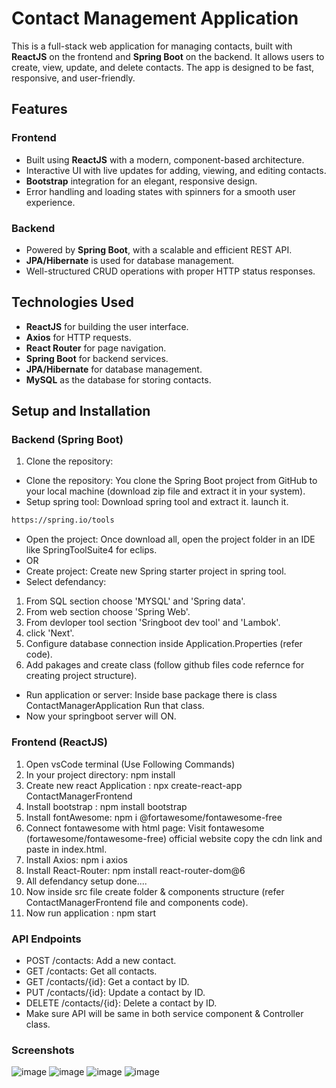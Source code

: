 # Contact Management Application

This is a full-stack web application for managing contacts, built with **ReactJS** on the frontend and **Spring Boot** on the backend. It allows users to create, view, update, and delete contacts. The app is designed to be fast, responsive, and user-friendly.

## Features

### Frontend
- Built using **ReactJS** with a modern, component-based architecture.
- Interactive UI with live updates for adding, viewing, and editing contacts.
- **Bootstrap** integration for an elegant, responsive design.
- Error handling and loading states with spinners for a smooth user experience.

### Backend
- Powered by **Spring Boot**, with a scalable and efficient REST API.
- **JPA/Hibernate** is used for database management.
- Well-structured CRUD operations with proper HTTP status responses.

## Technologies Used

- **ReactJS** for building the user interface.
- **Axios** for HTTP requests.
- **React Router** for page navigation.
- **Spring Boot** for backend services.
- **JPA/Hibernate** for database management.
- **MySQL** as the database for storing contacts.

## Setup and Installation

### Backend (Spring Boot)

1. Clone the repository:
- Clone the repository: You clone the Spring Boot project from GitHub to your local machine (download zip file and extract it in your system).
- Setup spring tool: Download spring tool and extract it. launch it.
  
```bash
https://spring.io/tools
```
- Open the project: Once download all, open the project folder in an IDE like SpringToolSuite4 for eclips.  
- OR
- Create project: Create new Spring starter project in spring tool.
- Select defendancy:
 1. From SQL section choose 'MYSQL' and 'Spring data'.
 2. From web section choose 'Spring Web'.
 3. From devloper tool section 'Sringboot dev tool' and 'Lambok'.
 4. click 'Next'.
 5. Configure database connection inside Application.Properties (refer code).
 6. Add pakages and create class (follow github files code refernce for creating project structure).
- Run application or server: Inside base package there is class ContactManagerApplication Run that class.
- Now your springboot server will ON.

### Frontend (ReactJS)
  1. Open vsCode terminal (Use Following Commands)
  2. In your project directory: npm install
  3. Create new react Application : npx create-react-app ContactManagerFrontend
  4. Install bootstrap : npm install bootstrap
  5. Install fontAwesome: npm i @fortawesome/fontawesome-free
  6. Connect fontawesome with html page:	Visit fontawesome (fortawesome/fontawesome-free) official website copy the cdn link and paste in index.html.
  7. Install Axios: npm i axios
  8. Install React-Router: npm install react-router-dom@6
  9. All defendancy setup done....
  10. Now inside src file create folder & components structure (refer ContactManagerFrontend file and components code).
  11. Now run application : npm start

### API Endpoints
- POST /contacts: Add a new contact.
- GET /contacts: Get all contacts.
- GET /contacts/{id}: Get a contact by ID.
- PUT /contacts/{id}: Update a contact by ID.
- DELETE /contacts/{id}: Delete a contact by ID.
- Make sure API will be same in both service component & Controller class.

### Screenshots
![image](https://github.com/user-attachments/assets/d81c5b4f-88a6-4cab-92aa-66f3afdeec62)
![image](https://github.com/user-attachments/assets/b4ded839-b239-4fb3-b00c-6c4730cbddd7)
![image](https://github.com/user-attachments/assets/4eda33fa-1290-4102-bf88-3d9c77f61797)
![image](https://github.com/user-attachments/assets/f45dd4d4-ff7a-46ef-8ec9-abca2c857802)





